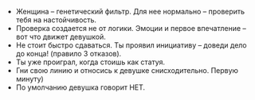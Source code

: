 * Женщина – генетический фильтр. Для нее нормально – проверить тебя на настойчивость.  
* Проверка создается не от логики. Эмоции и первое впечатление – вот что движет девушкой. 
* Не стоит быстро сдаваться. Ты проявил инициативу – доведи дело до конца! (правило 3 отказов). 
* Ты уже проиграл, когда стоишь как статуя. 
* Гни свою линию и относись к девушке снисходительно. Первую минуту)
* По умолчанию девушка говорит НЕТ.
